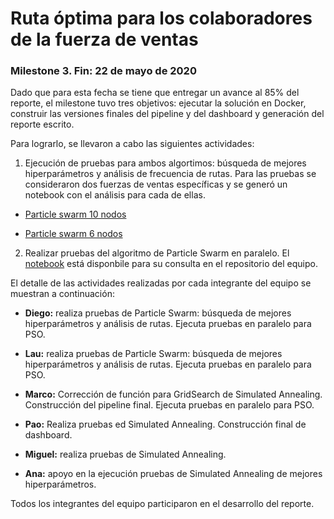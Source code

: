 
Ruta óptima para los colaboradores de la fuerza de ventas
==============================

### Milestone 3. Fin: 22 de mayo de 2020

Dado que para esta fecha se tiene que entregar un avance al 85% del reporte, el milestone tuvo tres objetivos: ejecutar la solución en Docker, construir las versiones finales del pipeline y del dashboard y generación del reporte escrito. 

Para lograrlo, se llevaron a cabo las siguientes actividades: 

1. Ejecución de pruebas para ambos algortimos: búsqueda de mejores hiperparámetros y análisis de frecuencia de rutas. Para las pruebas se consideraron dos fuerzas de ventas específicas y se generó un notebook con el análisis para cada de ellas. 

+ [Particle swarm 10 nodos](https://github.com/lauragmz/proyecto-final-mno2020/blob/master/notebooks/entrega/Analisis_ParticleSwarm_10nodos.ipynb)

+ [Particle swarm 6 nodos](https://github.com/lauragmz/proyecto-final-mno2020/blob/master/notebooks/entrega/Analisis_ParticleSwarm_6nodos.ipynb)

2. Realizar pruebas del algoritmo de Particle Swarm en paralelo. El [notebook](https://github.com/lauragmz/proyecto-final-mno2020/blob/master/notebooks/entrega/Analisis_ParticleSwarm_Paralelo.ipynb) está disponbile para su consulta en el repositorio del equipo.

El detalle de las actividades realizadas por cada integrante del equipo se muestran a continuación:

+ **Diego:** realiza pruebas de Particle Swarm: búsqueda de mejores hiperparámetros y análisis de rutas. Ejecuta pruebas en paralelo para PSO. 

+ **Lau:** realiza pruebas de Particle Swarm: búsqueda de mejores hiperparámetros y análisis de rutas. Ejecuta pruebas en paralelo para PSO. 

+ **Marco:** Corrección de función para GridSearch de Simulated Annealing. Construcción del pipeline final. Ejecuta pruebas en paralelo para PSO. 

+ **Pao:** Realiza pruebas ed Simulated Annealing. Construcción final de dashboard. 

+ **Miguel:** realiza pruebas de Simulated Annealing. 

+ **Ana:** apoyo en la ejecución pruebas de Simulated Annealing de mejores hiperparámetros. 

Todos los integrantes del equipo participaron en el desarrollo del reporte. 

